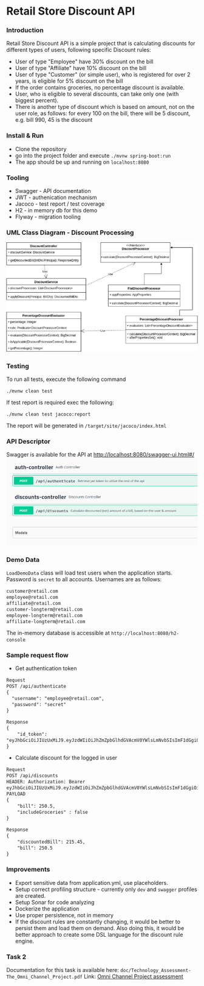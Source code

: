 # Retail Store Discount API

### Introduction
Retail Store Discount API is a simple project that is calculating discounts for different
types of users, following specific Discount rules:
- User of type "Employee" have 30% discount on the bill
- User of type "Affiliate" have 10% discount on the bill
- User of type "Customer" (or simple user), who is registered for over 2 years, is eligible
for 5% discount on the bill
- If the order contains groceries, no percentage discount is available.
- User, who is eligible to several discounts, can take only one (with biggest percent).
- There is another type of discount which is based on amount, not on the user role, as follows:
for every 100 on the bill, there will be 5 discount, e.g. bill 990, 45 is the discount

### Install & Run
- Clone the repository
- go into the project folder and execute `./mvnw spring-boot:run`
- The app should be up and running on `localhost:8080`

### Tooling
- Swagger - API documentation
- JWT - authenication mechanism
- Jacoco - test report / test coverage
- H2 - in memory db for this demo
- Flyway - migration tooling

### UML Class Diagram - Discount Processing
![](doc/uml.jpg)

### Testing
To run all tests, execute the following command
```
./mvnw clean test
```
If test report is required exec the following:
```
./mvnw clean test jacoco:report
```
The report will be generated in `/target/site/jacoco/index.html`

### API Descriptor
Swagger is available for the API at [http://localhost:8080/swagger-ui.html#/](http://localhost:8080/swagger-ui.html#/)
![](doc/swagger.png)

### Demo Data
`LoadDemoData` class will load test users when the application starts.
Password is `secret` to all accounts.
Usernames are as follows:
```
customer@retail.com
employee@retail.com
affiliate@retail.com
customer-longterm@retail.com
employee-longterm@retail.com
affiliate-longterm@retail.com
```
The in-memory database is accessible at `http://localhost:8080/h2-console`

### Sample request flow
- Get authentication token
```
Request
POST /api/authenticate
{
  "username": "employee@retail.com",
  "password": "secret"
}
```
```$xslt
Response
{
    "id_token": "eyJhbGciOiJIUzUxMiJ9.eyJzdWIiOiJhZmZpbGlhdGVAcmV0YWlsLmNvbSIsImF1dGgiOiJBRkZJTElBVEUsQ1VTVE9NRVIiLCJleHAiOjE1NjA2Nzc3NDZ9.Th0jfgMYSqOtMtqb4yS0aSJYcwnadswVx25C5dbZWSxq8fcNso6XLkz9ICy7TKJESx3bx7987FxcySdfS7__kQ"
}
```
- Calculate discount for the logged in user
```$xslt
Request
POST /api/discounts
HEADER: Authorization: Bearer eyJhbGciOiJIUzUxMiJ9.eyJzdWIiOiJhZmZpbGlhdGVAcmV0YWlsLmNvbSIsImF1dGgiOiJBRkZJTElBVEUsQ1VTVE9NRVIiLCJleHAiOjE1NjA2Nzc3NDZ9.Th0jfgMYSqOtMtqb4yS0aSJYcwnadswVx25C5dbZWSxq8fcNso6XLkz9ICy7TKJESx3bx7987FxcySdfS7__kQ
PAYLOAD
{
	"bill": 250.5,
	"includeGroceries" : false
}
```
```$xslt
Response
{
    "discountedBill": 215.45,
    "bill": 250.5
}
```

### Improvements
- Export sensitive data from application.yml, use placeholders.
- Setup correct profiling structure - currently only `dev` and `swagger` profiles are created.
- Setup Sonar for code analyzing
- Dockerize the application
- Use proper persistence, not in memory
- If the discount rules are constantly changing, it would be better to persist them and load them on demand.
Also doing this, it would be better approach to create some DSL language for the discount rule engine.


### Task 2
Documentation for this task is available here:
`doc/Technology_Assessment-The_Omni_Channel_Project.pdf`
Link:  [Omni Channel Project assessment](doc/TechnologyAssessment.pdf)
